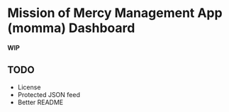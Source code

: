 # Mission of Mercy Management App (momma) Dashboard

**WIP**

## TODO

- License
- Protected JSON feed
- Better README